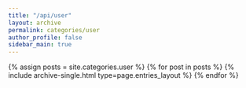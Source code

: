 ```yaml
---
title: "/api/user"
layout: archive
permalink: categories/user
author_profile: false
sidebar_main: true
---
```



{% assign posts = site.categories.user %}
{% for post in posts %} {% include archive-single.html type=page.entries_layout %} {% endfor %}